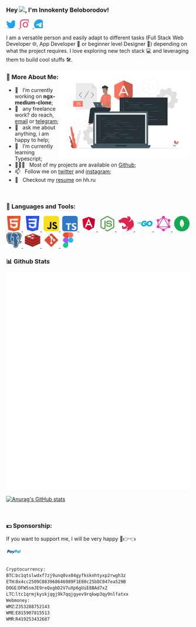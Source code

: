 ### Hey <img src="https://media.giphy.com/media/hvRJCLFzcasrR4ia7z/giphy.gif" width="25px">, I'm Innokenty Beloborodov!

<a href='https://twitter.com/kennix88/'>
    <svg style="fill: #1DA1F2;  width: 24px; height: 24px; margin-right: 10px">
        <use xlink:href="#twitter" />
    </svg>
</a>
<a href='https://www.instagram.com/kennix88'>
    <svg style="fill: #E4405F; width: 24px; height: 24px; margin-right: 10px" >
        <use xlink:href="#instagram" />
    </svg>
</a>
<a href='https://t.me/Kennix88'>
    <svg style="fill: #26A5E4; width: 24px; height: 24px; margin-right: 10px" >
        <use xlink:href="#telegram" />
    </svg>
</a>

I am a versatile person and easily adapt to different tasks (Full Stack Web Developer 🌐, App Developer 📱 or beginner level Designer 🎨) depending on what the project requires. I love exploring new tech stack 💻 and leveraging them to build cool stuffs 🛠️.

<img align="right" alt="GIF" src="assets/dev.svg" width="360" />

### 🧐 More About Me:

- 🔭 &nbsp; I’m currently working on **ngx-medium-clone**;
- 💼 &nbsp; any freelance work? do reach, [email](kennix88@icloud.com) or [telegram](https://t.me/Kennix88);
- 💬 &nbsp; ask me about anything, i am happy to help;
- 🌱 &nbsp; I’m currently learning Typescript;
- 👨🏻‍💻 &nbsp; Most of my projects are available on [Github](https://github.com/kennix88?tab=repositories);
- 📫 &nbsp; Follow me on [twitter](https://twitter.com/kennix88/) and [instagram](https://t.me/Kennix88);
- 📝 &nbsp; Checkout my [resume](https://hh.ru/applicant/resumes/view?resume=9b70c720ff065569260039ed1f34646b374953) on hh.ru

<br>

### 🔨 Languages and Tools:

<a href="https://developer.mozilla.org/en-US/docs/Web/HTML" target="_blank" style="margin-right: 5px">
    <img alt="html5" height ="42px" src="assets/html5-svgrepo-com.svg"> 
</a>
<a href="https://developer.mozilla.org/en-US/docs/Web/css" target="_blank" style="margin-right: 5px">
    <img alt="ccs3" height ="42px" src="assets/css3-svgrepo-com.svg"> 
</a>
<a href="https://developer.mozilla.org/en-US/docs/Web/JavaScript" target="_blank" style="margin-right: 5px">
    <img alt="JavaScript" height ="42px" src="assets/javascript-svgrepo-com.svg"> 
</a>
<a href="https://www.typescriptlang.org/" target="_blank" style="margin-right: 5px">
    <img alt="Typescirpt" height ="42px" src="assets/typescript-svgrepo-com.svg">
</a>
<a href="https://angular.io/" target="_blank" style="margin-right: 5px">
    <img alt="Angular" height ="42px" src="assets/angular-svgrepo-com.svg">
</a>
<a href="https://nodejs.org/en/" target="_blank" style="margin-right: 5px">
    <img alt="NodeJS" height ="42px" src="assets/nodejs-icon-svgrepo-com.svg">
</a>
<a href="https://nestjs.com/" target="_blank" style="margin-right: 5px">
    <img alt="NestJS" height ="42px" src="assets/nestjs-svgrepo-com.svg">
</a>
<a href="https://go.dev/" target="_blank" style="margin-right: 5px">
    <img alt="GoLang" height ="42px" src="assets/go-svgrepo-com.svg">
</a>
<a href="https://graphql.org/" target="_blank" style="margin-right: 5px">
    <img alt="GraphQL" height ="42px" src="assets/graphql-svgrepo-com.svg">
</a>
<a href="https://www.mongodb.com/" target="_blank" style="margin-right: 5px">
    <img alt="MongoDB" height ="42px" src="assets/mongodb-svgrepo-com.svg">
</a>
<a href="https://www.postgresql.org/" target="_blank" style="margin-right: 5px">
    <img alt="PostgreSQL" height ="42px" src="assets/postgresql-svgrepo-com.svg">
</a>
<a href="https://redis.io/" target="_blank" style="margin-right: 5px">
    <img alt="Redis" height ="42px" src="assets/redis-svgrepo-com.svg">
</a>
<a href="https://git-scm.com/" target="_blank" style="margin-right: 0px"> 
    <img src="assets/git-svgrepo-com.svg" alt="git" height='42px'/> 
</a>
<a href="https://www.figma.com/" target="_blank" style="margin-right: 5px"> 
    <img src="assets/figma-svgrepo-com.svg" alt="figma" height='42px'/> 
</a>

<br>

### 📊 Github Stats

<a href='https://github.com/rahul-jha98/github-stats-transparent'>

![Stats Overview](https://raw.githubusercontent.com/Kennix88/github-stats-transparent/output/generated/overview.svg)
![Most Used Languages](https://raw.githubusercontent.com/Kennix88/github-stats-transparent/output/generated/languages.svg)

</a>

[![Anurag's GitHub stats](https://github-readme-stats.vercel.app/api?username=Kennix88&show_icons=true&theme=radical)](https://github.com/anuraghazra/github-readme-stats)

<br>

### 💵 Sponsorship:

 If you want to support me, I will be very happy 🥺👉👈 
<br>
<a href="https://paypal.me/kennix88" target="_blank" style="margin-right: 5px">
    <img alt="html5" height ="42px" src="assets/paypal-svgrepo-com.svg"> 
</a>

`Cryptocurrency:`<br>
`BTC`:`bc1qtslwdxf7zj9unq0vx04gyfksknhtyxp2rwgh3z`<br>
`ETH`:`0x4cc2509C083968646989F1E80c25bDC047ea529B`<br>
`DOGE`:`DFW5smJE9reQxgbD2V7uXp6gUiE8BAd7xZ`<br>
`LTC`:`ltc1qrmjkyskjqgj9k7qqjgyev9rqkwp3qy9nlfatxx`<br>
`Webmoney:`<br>
`WMZ`:`Z353288752143`<br>
`WME`:`E815907815513`<br>
`WMR`:`R419253432687`

[//]: # (icons)

<svg xmlns="http://www.w3.org/2000/svg" style="display: none">
  <symbol id="twitter" viewBox="0 0 20 20">
    <title>twitter</title>
    <path d="M23.953 4.57a10 10 0 01-2.825.775 4.958 4.958 0 002.163-2.723c-.951.555-2.005.959-3.127 1.184a4.92 4.92 0 00-8.384 4.482C7.69 8.095 4.067 6.13 1.64 3.162a4.822 4.822 0 00-.666 2.475c0 1.71.87 3.213 2.188 4.096a4.904 4.904 0 01-2.228-.616v.06a4.923 4.923 0 003.946 4.827 4.996 4.996 0 01-2.212.085 4.936 4.936 0 004.604 3.417 9.867 9.867 0 01-6.102 2.105c-.39 0-.779-.023-1.17-.067a13.995 13.995 0 007.557 2.209c9.053 0 13.998-7.496 13.998-13.985 0-.21 0-.42-.015-.63A9.935 9.935 0 0024 4.59z" />
  </symbol>
</svg>

<svg xmlns="http://www.w3.org/2000/svg" style="display: none">
  <symbol id="instagram" viewBox="0 0 20 20">
    <title>instagram</title>
    <path d="M12 0C8.74 0 8.333.015 7.053.072 5.775.132 4.905.333 4.14.63c-.789.306-1.459.717-2.126 1.384S.935 3.35.63 4.14C.333 4.905.131 5.775.072 7.053.012 8.333 0 8.74 0 12s.015 3.667.072 4.947c.06 1.277.261 2.148.558 2.913.306.788.717 1.459 1.384 2.126.667.666 1.336 1.079 2.126 1.384.766.296 1.636.499 2.913.558C8.333 23.988 8.74 24 12 24s3.667-.015 4.947-.072c1.277-.06 2.148-.262 2.913-.558.788-.306 1.459-.718 2.126-1.384.666-.667 1.079-1.335 1.384-2.126.296-.765.499-1.636.558-2.913.06-1.28.072-1.687.072-4.947s-.015-3.667-.072-4.947c-.06-1.277-.262-2.149-.558-2.913-.306-.789-.718-1.459-1.384-2.126C21.319 1.347 20.651.935 19.86.63c-.765-.297-1.636-.499-2.913-.558C15.667.012 15.26 0 12 0zm0 2.16c3.203 0 3.585.016 4.85.071 1.17.055 1.805.249 2.227.415.562.217.96.477 1.382.896.419.42.679.819.896 1.381.164.422.36 1.057.413 2.227.057 1.266.07 1.646.07 4.85s-.015 3.585-.074 4.85c-.061 1.17-.256 1.805-.421 2.227-.224.562-.479.96-.899 1.382-.419.419-.824.679-1.38.896-.42.164-1.065.36-2.235.413-1.274.057-1.649.07-4.859.07-3.211 0-3.586-.015-4.859-.074-1.171-.061-1.816-.256-2.236-.421-.569-.224-.96-.479-1.379-.899-.421-.419-.69-.824-.9-1.38-.165-.42-.359-1.065-.42-2.235-.045-1.26-.061-1.649-.061-4.844 0-3.196.016-3.586.061-4.861.061-1.17.255-1.814.42-2.234.21-.57.479-.96.9-1.381.419-.419.81-.689 1.379-.898.42-.166 1.051-.361 2.221-.421 1.275-.045 1.65-.06 4.859-.06l.045.03zm0 3.678c-3.405 0-6.162 2.76-6.162 6.162 0 3.405 2.76 6.162 6.162 6.162 3.405 0 6.162-2.76 6.162-6.162 0-3.405-2.76-6.162-6.162-6.162zM12 16c-2.21 0-4-1.79-4-4s1.79-4 4-4 4 1.79 4 4-1.79 4-4 4zm7.846-10.405c0 .795-.646 1.44-1.44 1.44-.795 0-1.44-.646-1.44-1.44 0-.794.646-1.439 1.44-1.439.793-.001 1.44.645 1.44 1.439z" />
  </symbol>
</svg>

<svg xmlns="http://www.w3.org/2000/svg" style="display: none">
  <symbol id="telegram" viewBox="0 0 20 20">
    <title>telegram</title>
    <path d="M11.944 0A12 12 0 0 0 0 12a12 12 0 0 0 12 12 12 12 0 0 0 12-12A12 12 0 0 0 12 0a12 12 0 0 0-.056 0zm4.962 7.224c.1-.002.321.023.465.14a.506.506 0 0 1 .171.325c.016.093.036.306.02.472-.18 1.898-.962 6.502-1.36 8.627-.168.9-.499 1.201-.82 1.23-.696.065-1.225-.46-1.9-.902-1.056-.693-1.653-1.124-2.678-1.8-1.185-.78-.417-1.21.258-1.91.177-.184 3.247-2.977 3.307-3.23.007-.032.014-.15-.056-.212s-.174-.041-.249-.024c-.106.024-1.793 1.14-5.061 3.345-.48.33-.913.49-1.302.48-.428-.008-1.252-.241-1.865-.44-.752-.245-1.349-.374-1.297-.789.027-.216.325-.437.893-.663 3.498-1.524 5.83-2.529 6.998-3.014 3.332-1.386 4.025-1.627 4.476-1.635z" />
  </symbol>
</svg>
